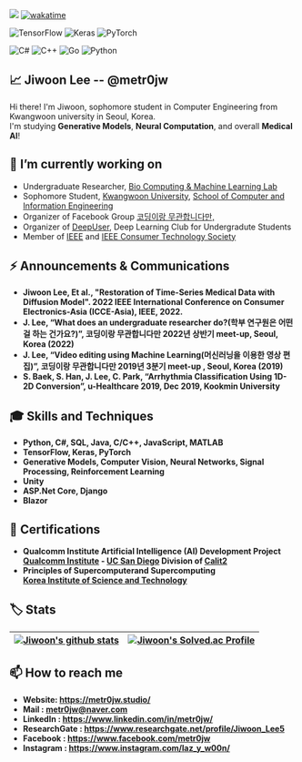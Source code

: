 <a href="https://hits.seeyoufarm.com"><img src="https://hits.seeyoufarm.com/api/count/incr/badge.svg?url=https%3A%2F%2Fgithub.com%2Fmetr0jw&count_bg=%238A1601&title_bg=%23212121&icon=csharp.svg&icon_color=%23FFFFFF&title=Who+clicked+metr0jw%3F&edge_flat=false"/></a>
[![wakatime](https://wakatime.com/badge/user/ea3d5f05-b2d1-46f0-8f4b-c46f4c347b8b.svg)](https://wakatime.com/@ea3d5f05-b2d1-46f0-8f4b-c46f4c347b8b)<br>

![TensorFlow](https://img.shields.io/badge/TensorFlow-%23FF6F00.svg?style=for-the-badge&logo=TensorFlow&logoColor=white)
![Keras](https://img.shields.io/badge/Keras-%23D00000.svg?style=for-the-badge&logo=Keras&logoColor=white)
![PyTorch](https://img.shields.io/badge/PyTorch-%23EE4C2C.svg?style=for-the-badge&logo=PyTorch&logoColor=white)<br>

![C#](https://img.shields.io/badge/c%23-%23239120.svg?style=for-the-badge&logo=c-sharp&logoColor=white)
![C++](https://img.shields.io/badge/c++-%2300599C.svg?style=for-the-badge&logo=c%2B%2B&logoColor=white)
![Go](https://img.shields.io/badge/go-%2300ADD8.svg?style=for-the-badge&logo=go&logoColor=white)
![Python](https://img.shields.io/badge/python-3670A0?style=for-the-badge&logo=python&logoColor=ffdd54)

<h2>📈 Jiwoon Lee -- @metr0jw</h2>
 Hi there! I'm Jiwoon, sophomore student in Computer Engineering from Kwangwoon university in Seoul, Korea.<br>
 I'm studying <b>Generative Models</b>, <b>Neural Computation</b>, and overall <b>Medical AI</b>!

💪 I’m currently working on
-
- Undergraduate Researcher, [Bio Computing & Machine Learning Lab](http://bcml.kw.ac.kr/)
- Sophomore Student, [Kwangwoon University](https://www.kw.ac.kr/), [School of Computer and Information Engineering](http://ce.kw.ac.kr/)
- Organizer of Facebook Group [코딩이랑 무관합니다만,](https://www.facebook.com/groups/System.out.Coding)
- Organizer of [DeepUser](https://www.facebook.com/DeepUserAI), Deep Learning Club for Undergradute Students 
- Member of [IEEE](https://www.ieee.org/) and [IEEE Consumer Technology Society](https://ctsoc.ieee.org/)

⚡ Announcements & Communications
-
- <b>Jiwoon Lee<b>, Et al., "Restoration of Time-Series Medical Data with Diffusion Model". 2022 IEEE International Conference on Consumer Electronics-Asia (ICCE-Asia), IEEE, 2022.
- <b>J. Lee</b>, “What does an undergraduate researcher do?(학부 연구원은 어떤걸 하는 건가요?)”, 코딩이랑 무관합니다만 2022년 상반기 meet-up, Seoul, Korea (2022)
- <b>J. Lee</b>, “Video editing using Machine Learning(머신러닝을 이용한 영상 편집)”, 코딩이랑 무관합니다만 2019년 3분기 meet-up , Seoul, Korea (2019)
- S. Baek, S. Han, <b>J. Lee</b>, C. Park, “Arrhythmia Classification Using 1D-2D Conversion”, u-Healthcare 2019, Dec 2019, Kookmin University

🎓 Skills and Techniques
- 
- <b>Python</b>, <b>C#</b>, SQL, Java, C/C++, JavaScript, MATLAB
- <b>TensorFlow</b>, <b>Keras</b>, PyTorch
- <b>Generative Models</b>, <b>Computer Vision</b>, <b>Neural Networks</b>, Signal Processing, Reinforcement Learning
- Unity
- ASP.Net Core, Django
- Blazor

📜 Certifications
- 
- <b>Qualcomm Institute Artificial Intelligence (AI) Development Project</b>   
<a href="https://qi.ucsd.edu/">Qualcomm Institute</a> - <a href="https://ucsd.edu/">UC San Diego</a> Division of <a href="https://calit2.net/">Calit2</a>
- <b>Principles of Supercomputerand Supercomputing</b>   
<a href="https://www.kisti.re.kr/eng/">Korea Institute of Science and Technology</a>

🏷️ Stats
-
| <a href="https://github.com/metr0jw"><img align="center" src="https://github-readme-stats.vercel.app/api?username=metr0jw&count_private=true&show_icons=true&theme=tokyonight" alt="Jiwoon's github stats" /></a> | <a href="https://solved.ac/metr0jw"><img align="center" src="http://mazassumnida.wtf/api/v2/generate_badge?boj=metr0jw" alt="Jiwoon's Solved.ac Profile" /></a> | 
| ------------- | ------------- |

📫 How to reach me
-
- Website: https://metr0jw.studio/
- Mail : <metr0jw@naver.com>
- LinkedIn : https://www.linkedin.com/in/metr0jw/
- ResearchGate : https://www.researchgate.net/profile/Jiwoon_Lee5
- Facebook : https://www.facebook.com/metr0jw
- Instagram : https://www.instagram.com/laz_y_w00n/

  
 
<!--
**metr0jw/metr0jw** is a ✨ _special_ ✨ repository because its `README.md` (this file) appears on your GitHub profile.

Here are some ideas to get you started:

- 🔭 I’m currently working on ...
- 🌱 I’m currently learning ...
- 👯 I’m looking to collaborate on ...
- 🤔 I’m looking for help with ...
- 💬 Ask me about ...
- 📫 How to reach me: ...
- 😄 Pronouns: ...
- ⚡ Fun fact: ...
-->
